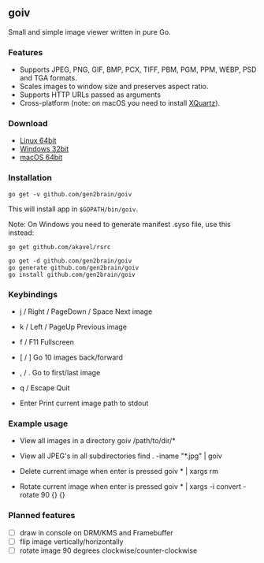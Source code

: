 ## goiv

Small and simple image viewer written in pure Go.


### Features

* Supports JPEG, PNG, GIF, BMP, PCX, TIFF, PBM, PGM, PPM, WEBP, PSD and TGA formats.
* Scales images to window size and preserves aspect ratio.
* Supports HTTP URLs passed as arguments
* Cross-platform (note: on macOS you need to install [XQuartz](https://www.xquartz.org/)).


### Download

 - [Linux 64bit](https://github.com/gen2brain/goiv/releases/download/1.0/goiv-1.0-linux-64bit.tar.gz)
 - [Windows 32bit](https://github.com/gen2brain/goiv/releases/download/1.0/goiv-1.0-windows-32bit.zip)
 - [macOS 64bit](https://github.com/gen2brain/goiv/releases/download/1.0/goiv-1.0-darwin-64bit.zip)


### Installation

    go get -v github.com/gen2brain/goiv


This will install app in `$GOPATH/bin/goiv`.

Note: On Windows you need to generate manifest .syso file, use this instead:

    go get github.com/akavel/rsrc
    
    go get -d github.com/gen2brain/goiv
    go generate github.com/gen2brain/goiv
    go install github.com/gen2brain/goiv


### Keybindings

* j / Right / PageDown / Space
    Next image

* k / Left / PageUp
    Previous image

* f / F11
    Fullscreen

* [ / ]
    Go 10 images back/forward

* , / .
    Go to first/last image

* q / Escape
    Quit

* Enter
    Print current image path to stdout


### Example usage

* View all images in a directory
    goiv /path/to/dir/*

* View all JPEG's in all subdirectories
    find . -iname "*.jpg" | goiv

* Delete current image when enter is pressed
    goiv * | xargs rm

* Rotate current image when enter is pressed
    goiv * | xargs -i convert -rotate 90 {} {}


### Planned features

- [ ] draw in console on DRM/KMS and Framebuffer 
- [ ] flip image vertically/horizontally
- [ ] rotate image 90 degrees clockwise/counter-clockwise
